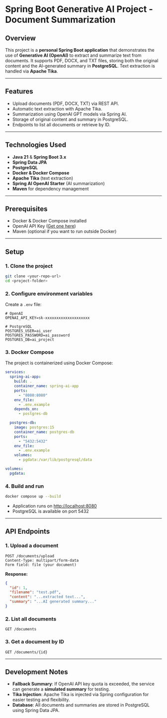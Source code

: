 
# Spring Boot Generative AI Project - Document Summarization

## Overview

This project is a **personal Spring Boot application** that demonstrates the use of **Generative AI (OpenAI)** to extract and summarize text from documents. It supports PDF, DOCX, and TXT files, storing both the original content and the AI-generated summary in **PostgreSQL**. Text extraction is handled via **Apache Tika**.

---

## Features

- Upload documents (PDF, DOCX, TXT) via REST API.
- Automatic text extraction with Apache Tika.
- Summarization using OpenAI GPT models via Spring AI.
- Storage of original content and summary in PostgreSQL.
- Endpoints to list all documents or retrieve by ID.

---

## Technologies Used

- **Java 21** & **Spring Boot 3.x**
- **Spring Data JPA**
- **PostgreSQL**
- **Docker & Docker Compose**
- **Apache Tika** (text extraction)
- **Spring AI OpenAI Starter** (AI summarization)
- **Maven** for dependency management

---

## Prerequisites

- Docker & Docker Compose installed
- OpenAI API Key ([Get one here](https://platform.openai.com/account/api-keys))
- Maven (optional if you want to run outside Docker)

---

## Setup

### 1. Clone the project

```bash
git clone <your-repo-url>
cd <project-folder>
```

### 2. Configure environment variables

Create a `.env` file:

```env
# OpenAI
OPENAI_API_KEY=sk-xxxxxxxxxxxxxxxxxxxx

# PostgreSQL
POSTGRES_USER=ai_user
POSTGRES_PASSWORD=ai_password
POSTGRES_DB=ai_project
```

### 3. Docker Compose

The project is containerized using Docker Compose:

```yaml
services:
  spring-ai-app:
    build: .
    container_name: spring-ai-app
    ports:
      - "8080:8080"
    env_file:
      - .env.example
    depends_on:
      - postgres-db

  postgres-db:
    image: postgres:15
    container_name: postgres-db
    ports:
      - "5432:5432"
    env_file:
      - .env.example
    volumes:
      - pgdata:/var/lib/postgresql/data

volumes:
  pgdata:
```

### 4. Build and run

```bash
docker compose up --build
```

- Application runs on [http://localhost:8080](http://localhost:8080)  
- PostgreSQL is available on port 5432

---

## API Endpoints

### 1. Upload a document

```http
POST /documents/upload
Content-Type: multipart/form-data
Form field: file (your document)
```

**Response:**

```json
{
  "id": 1,
  "filename": "test.pdf",
  "content": "...extracted text...",
  "summary": "...AI generated summary..."
}
```

### 2. List all documents

```http
GET /documents
```

### 3. Get a document by ID

```http
GET /documents/{id}
```

---

## Development Notes

- **Fallback Summary**: If OpenAI API key quota is exceeded, the service can generate a **simulated summary** for testing.  
- **Tika Injection**: Apache Tika is injected via Spring configuration for easier testing and flexibility.  
- **Database**: All documents and summaries are stored in PostgreSQL using Spring Data JPA.
